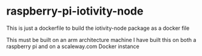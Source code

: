 # raspberry-pi-iotivity-node
This is just a dockerfile to build the iotivity-node package as a docker file

This must be built on an arm architecture machine
I have built this on both a raspberry pi and on a scaleway.com Docker instance
